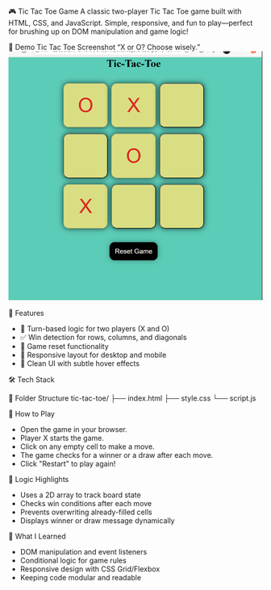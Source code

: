 🎮 Tic Tac Toe Game
A classic two-player Tic Tac Toe game built with HTML, CSS, and JavaScript.
Simple, responsive, and fun to play—perfect for brushing up on DOM manipulation and game logic!


📸 Demo
Tic Tac Toe Screenshot
“X or O? Choose wisely.”
![Watch Game](https://github.com/MadhuraFadatare/Tic-Tac-Toe-Game/blob/main/Screenshot%202025-09-01%20223753.png)

🚀 Features
- 🧠 Turn-based logic for two players (X and O)
- ✅ Win detection for rows, columns, and diagonals
- 🔁 Game reset functionality
- 📱 Responsive layout for desktop and mobile
- 🎨 Clean UI with subtle hover effects

🛠️ Tech Stack


📂 Folder Structure
tic-tac-toe/
├── index.html
├── style.css
└── script.js


🧩 How to Play
- Open the game in your browser.
- Player X starts the game.
- Click on any empty cell to make a move.
- The game checks for a winner or a draw after each move.
- Click "Restart" to play again!

🧠 Logic Highlights
- Uses a 2D array to track board state
- Checks win conditions after each move
- Prevents overwriting already-filled cells
- Displays winner or draw message dynamically

🎯 What I Learned
- DOM manipulation and event listeners
- Conditional logic for game rules
- Responsive design with CSS Grid/Flexbox
- Keeping code modular and readable


